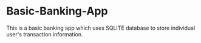 # Basic-Banking-App
This is a basic banking app which uses SQLITE database to store  individual user's transaction information.
